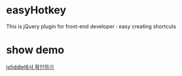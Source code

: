 # easyHotkey
This is jQuery plugin for front-end developer : easy creating shortcuts

# show demo
[jsfiddle에서 확인하기](https://jsfiddle.net/androphil/1mkqfe2h/)
